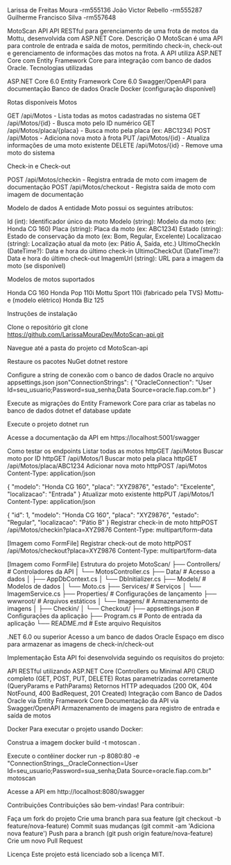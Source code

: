 Larissa de Freitas Moura -rm555136
João Victor Rebello -rm555287
Guilherme Francisco Silva -rm557648

MotoScan API
API RESTful para gerenciamento de uma frota de motos da Mottu, desenvolvida com ASP.NET Core.
Descrição
O MotoScan é uma API para controle de entrada e saída de motos, permitindo check-in, check-out e gerenciamento de informações das motos na frota. A API utiliza ASP.NET Core com Entity Framework Core para integração com banco de dados Oracle.
Tecnologias utilizadas

ASP.NET Core 6.0
Entity Framework Core 6.0
Swagger/OpenAPI para documentação
Banco de dados Oracle
Docker (configuração disponível)

Rotas disponíveis
Motos

GET /api/Motos - Lista todas as motos cadastradas no sistema
GET /api/Motos/{id} - Busca moto pelo ID numérico
GET /api/Motos/placa/{placa} - Busca moto pela placa (ex: ABC1234)
POST /api/Motos - Adiciona nova moto à frota
PUT /api/Motos/{id} - Atualiza informações de uma moto existente
DELETE /api/Motos/{id} - Remove uma moto do sistema

Check-in e Check-out

POST /api/Motos/checkin - Registra entrada de moto com imagem de documentação
POST /api/Motos/checkout - Registra saída de moto com imagem de documentação

Modelo de dados
A entidade Moto possui os seguintes atributos:

Id (int): Identificador único da moto
Modelo (string): Modelo da moto (ex: Honda CG 160)
Placa (string): Placa da moto (ex: ABC1234)
Estado (string): Estado de conservação da moto (ex: Bom, Regular, Excelente)
Localizacao (string): Localização atual da moto (ex: Pátio A, Saída, etc.)
UltimoCheckIn (DateTime?): Data e hora do último check-in
UltimoCheckOut (DateTime?): Data e hora do último check-out
ImagemUrl (string): URL para a imagem da moto (se disponível)

Modelos de motos suportados

Honda CG 160
Honda Pop 110i
Mottu Sport 110i (fabricado pela TVS)
Mottu-e (modelo elétrico)
Honda Biz 125

Instruções de instalação

Clone o repositório
git clone https://github.com/LarissaMouraDev/MotoScan-api.git

Navegue até a pasta do projeto
cd MotoScan-api

Restaure os pacotes NuGet
dotnet restore

Configure a string de conexão com o banco de dados Oracle no arquivo appsettings.json
json"ConnectionStrings": {
  "OracleConnection": "User Id=seu_usuario;Password=sua_senha;Data Source=oracle.fiap.com.br"
}

Execute as migrações do Entity Framework Core para criar as tabelas no banco de dados
dotnet ef database update

Execute o projeto
dotnet run

Acesse a documentação da API em https://localhost:5001/swagger

Como testar os endpoints
Listar todas as motos
httpGET /api/Motos
Buscar moto por ID
httpGET /api/Motos/1
Buscar moto pela placa
httpGET /api/Motos/placa/ABC1234
Adicionar nova moto
httpPOST /api/Motos
Content-Type: application/json

{
  "modelo": "Honda CG 160",
  "placa": "XYZ9876",
  "estado": "Excelente",
  "localizacao": "Entrada"
}
Atualizar moto existente
httpPUT /api/Motos/1
Content-Type: application/json

{
  "id": 1,
  "modelo": "Honda CG 160",
  "placa": "XYZ9876",
  "estado": "Regular",
  "localizacao": "Pátio B"
}
Registrar check-in de moto
httpPOST /api/Motos/checkin?placa=XYZ9876
Content-Type: multipart/form-data

[Imagem como FormFile]
Registrar check-out de moto
httpPOST /api/Motos/checkout?placa=XYZ9876
Content-Type: multipart/form-data

[Imagem como FormFile]
Estrutura do projeto
MotoScan/
├── Controllers/           # Controladores da API
│   └── MotosController.cs
├── Data/                  # Acesso a dados
│   ├── AppDbContext.cs
│   └── DbInitializer.cs
├── Models/                # Modelos de dados
│   └── Moto.cs
├── Services/              # Serviços
│   └── ImagemService.cs
├── Properties/            # Configurações de lançamento
├── wwwroot/               # Arquivos estáticos
│   └── Imagens/           # Armazenamento de imagens
│       ├── Checkin/
│       └── Checkout/
├── appsettings.json       # Configurações da aplicação
├── Program.cs             # Ponto de entrada da aplicação
└── README.md              # Este arquivo
Requisitos

.NET 6.0 ou superior
Acesso a um banco de dados Oracle
Espaço em disco para armazenar as imagens de check-in/check-out

Implementação
Esta API foi desenvolvida seguindo os requisitos do projeto:

API RESTful utilizando ASP.NET Core (Controllers ou Minimal API)
CRUD completo (GET, POST, PUT, DELETE)
Rotas parametrizadas corretamente (QueryParams e PathParams)
Retornos HTTP adequados (200 OK, 404 NotFound, 400 BadRequest, 201 Created)
Integração com Banco de Dados Oracle via Entity Framework Core
Documentação da API via Swagger/OpenAPI
Armazenamento de imagens para registro de entrada e saída de motos

Docker
Para executar o projeto usando Docker:

Construa a imagem
docker build -t motoscan .

Execute o contêiner
docker run -p 8080:80 -e "ConnectionStrings__OracleConnection=User Id=seu_usuario;Password=sua_senha;Data Source=oracle.fiap.com.br" motoscan

Acesse a API em http://localhost:8080/swagger

Contribuições
Contribuições são bem-vindas! Para contribuir:

Faça um fork do projeto
Crie uma branch para sua feature (git checkout -b feature/nova-feature)
Commit suas mudanças (git commit -am 'Adiciona nova feature')
Push para a branch (git push origin feature/nova-feature)
Crie um novo Pull Request

Licença
Este projeto está licenciado sob a licença MIT.
